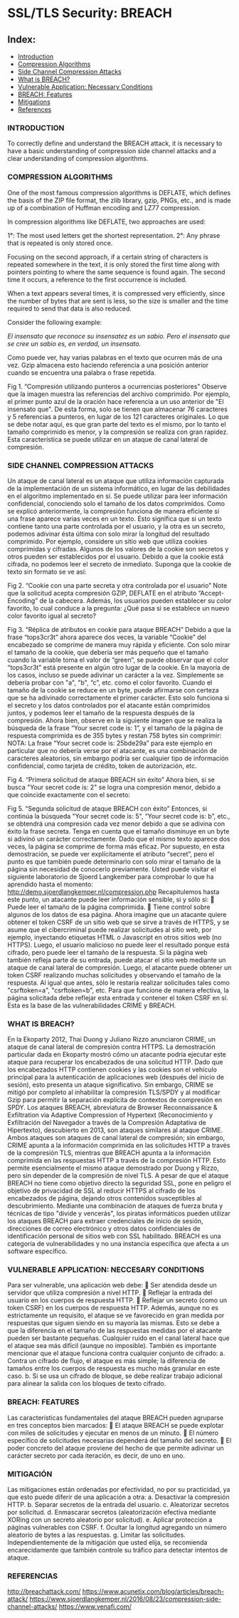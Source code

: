 # SSL/TLS Security: BREACH

## Index:

* [Introduction](#introduction)
* [Compression Algorithms](#compression-algorithms)
* [Side Channel Compression Attacks](#side-channel-compression-attacks)
* [What is BREACH?](#What-is-BREACH)
* [Vulnerable Application: Necessary Conditions](#vulnerable-application-neccesary-conditions)
* [BREACH: Features](#BREACH-Features)
* [Mitigations](#mitigations)
* [References](#references)


### INTRODUCTION

To correctly define and understand the BREACH attack, it is necessary to have a basic understanding of compression side channel attacks and a clear understanding of compression algorithms.

### COMPRESSION ALGORITHMS

One of the most famous compression algorithms is DEFLATE, which defines the basis of the ZIP file format, the zlib library, gzip, PNGs, etc., and is made up of a combination of Huffman encoding and LZ77 compression.

In compression algorithms like DEFLATE, two approaches are used:

1°: The most used letters get the shortest representation.
2°: Any phrase that is repeated is only stored once.

Focusing on the second approach, if a certain string of characters is repeated somewhere in the text, it is only stored the first time along with pointers pointing to where the same sequence is found again. The second time it occurs, a reference to the first occurrence is included.

When a text appears several times, it is compressed very efficiently, since the number of bytes that are sent is less, so the size is smaller and the time required to send that data is also reduced.

Consider the following example:

*El insensato que reconoce su insensatez es un sabio. Pero el insensato que se cree un sabio es, en verdad, un insensato.*

Como puede ver, hay varias palabras en el texto que ocurren más de una vez. Gzip almacena esto haciendo referencia a una posición anterior cuando se encuentra una palabra o frase repetida.


 
Fig 1. “Compresión utilizando punteros a ocurrencias posteriores”
Observe que la imagen muestra las referencias del archivo comprimido. Por ejemplo, el primer punto azul de la oración hace referencia a un uso anterior de "El insensato que". De esta forma, solo se tienen que almacenar 76 caracteres y 5 referencias a punteros, en lugar de los 121 caracteres originales.
Lo que se debe notar aquí, es que gran parte del texto es el mismo, por lo tanto el tamaño comprimido es menor, y la compresión se realiza con gran rapidez. Esta característica se puede utilizar en un ataque de canal lateral de compresión.

### SIDE CHANNEL COMPRESSION ATTACKS

Un ataque de canal lateral es un ataque que utiliza información capturada de la implementación de un sistema informático, en lugar de las debilidades en el algoritmo implementado en sí. Se puede utilizar para leer información confidencial, conociendo solo el tamaño de los datos comprimidos.
Como se explicó anteriormente, la compresión funciona de manera eficiente si una frase aparece varias veces en un texto. Esto significa que si un texto contiene tanto una parte controlada por el usuario, y la otra es un secreto, podemos adivinar ésta última con solo mirar la longitud del resultado comprimido.
Por ejemplo, considere un sitio web que utiliza cookies comprimidas y cifradas. Algunos de los valores de la cookie son secretos y otros pueden ser establecidos por el usuario. Debido a que la cookie está cifrada, no podemos leer el secreto de inmediato.
Suponga que la cookie de texto sin formato se ve así:
 
Fig 2. “Cookie con una parte secreta y otra controlada por el usuario”
Note que la solicitud acepta compresión GZIP, DEFLATE en el atributo “Accept-Encoding” de la cabecera. Además, los usuarios pueden establecer su color favorito, lo cual conduce a la pregunta: ¿Qué pasa si se establece un nuevo color favorito igual al secreto?
 
Fig 3. “Réplica de atributos en cookie para ataque BREACH”
Debido a que la frase “tops3cr3t” ahora aparece dos veces, la variable “Cookie” del encabezado se comprime de manera muy rápida y eficiente. Con solo mirar el tamaño de la cookie, que debería ser más pequeño que el tamaño cuando la variable toma el valor de “green”, se puede observar que el color “tops3cr3t” está presente en algún otro lugar de la cookie.
En la mayoría de los casos, incluso se puede adivinar un carácter a la vez. Simplemente se debería probar con "a", "b", “c”, etc. como el color favorito. Cuando el tamaño de la cookie se reduce en un byte, puede afirmarse con certeza que se ha adivinado correctamente el primer carácter.
Esto solo funciona si el secreto y los datos controlados por el atacante están comprimidos juntos, y podemos leer el tamaño de la respuesta después de la compresión.
Ahora bien, observe en la siguiente imagen que se realiza la búsqueda de la frase “Your secret code is: 1”, y el tamaño de la página de respuesta comprimida es de 355 bytes y restan 758 bytes sin comprimir:
NOTA: La frase “Your secret code is: 25bde29a” para este ejemplo en particular que no debería verse por el atacante, es una combinación de caracteres aleatorios, sin embargo podría ser cualquier tipo de información confidencial, como tarjeta de crédito, token de autorización, etc.
  
Fig 4. “Primera solicitud de ataque BREACH sin éxito”
Ahora bien, si se busca "Your secret code is: 2" se logra una compresión menor, debido a que coincide exactamente con el secreto:
  
Fig 5. “Segunda solicitud de ataque BREACH con éxito”
Entonces, si continúa la búsqueda "Your secret code is: 5", “Your secret code is: b”, etc., se obtendrá una compresión cada vez menor debido a que se adivina con éxito la frase secreta. Tenga en cuenta que el tamaño disminuye en un byte si adivinó un carácter correctamente. Dado que el mismo texto aparece dos veces, la página se comprime de forma más eficaz.
Por supuesto, en esta demostración, se puede ver explícitamente el atributo “secret”, pero el punto es que también puede determinarlo con solo mirar el tamaño de la página sin necesidad de conocerlo previamente.
Usted puede visitar el siguiente laboratorio de Sjoerd Langkember para comprobar lo que ha aprendido hasta el momento: http://demo.sjoerdlangkemper.nl/compression.php
Recapitulemos hasta este punto, un atacante puede leer información sensible, si y sólo si:
	Puede leer el tamaño de la página comprimida.
	Tiene control sobre algunos de los datos de esa página.
Ahora imagine que un atacante quiere obtener el token CSRF de un sitio web que se sirve a través de HTTPS, y se asume que el cibercriminal puede realizar solicitudes al sitio web, por ejemplo, inyectando etiquetas HTML o Javascript en otros sitios web (no HTTPS). Luego, el usuario malicioso no puede leer el resultado porque está cifrado, pero puede leer el tamaño de la respuesta. Si la página web también refleja parte de su entrada, puede atacar el sitio web mediante un ataque de canal lateral de compresión.
Luego, el atacante puede obtener un token CSRF realizando muchas solicitudes y observando el tamaño de la respuesta. Al igual que antes, sólo le restaría realizar solicitudes tales como "csrftoken=a", "csrftoken=b", etc. 
Para que funcione de manera efectiva, la página solicitada debe reflejar esta entrada y contener el token CSRF en sí.
Esta es la base de las vulnerabilidades CRIME y BREACH.

### WHAT IS BREACH?

En la Ekoparty 2012, Thai Duong y Juliano Rizzo anunciaron CRIME, un ataque de canal lateral de compresión contra HTTPS. 
La demostración particular dada en Ekoparty mostró cómo un atacante podría ejecutar este ataque para recuperar los encabezados de una solicitud HTTP. Dado que los encabezados HTTP contienen cookies y las cookies son el vehículo principal para la autenticación de aplicaciones web (después del inicio de sesión), esto presenta un ataque significativo.
Sin embargo, CRIME se mitigó por completo al inhabilitar la compresión TLS/SPDY y al modificar Gzip para permitir la separación explícita de contextos de compresión en SPDY. 
Los ataques BREACH, abreviatura de Browser Reconnaissance & Exfiltration via Adaptive Compression of Hypertext (Reconocimiento y Exfiltración del Navegador a través de la Compresión Adaptativa de Hipertexto), descubierto en 2013, son ataques similares al ataque CRIME.  Ambos ataques son ataques de canal lateral de compresión; sin embargo, CRIME apunta a la información comprimida en las solicitudes HTTP a través de la compresión TLS, mientras que BREACH apunta a la información comprimida en las respuestas HTTP a través de la compresión HTTP. Esto permite esencialmente el mismo ataque demostrado por Duong y Rizzo, pero sin depender de la compresión de nivel TLS.
A pesar de que el ataque BREACH no tiene como objetivo directo la seguridad SSL, pone en peligro el objetivo de privacidad de SSL al reducir HTTPS al cifrado de los encabezados de página, dejando otros contenidos susceptibles al descubrimiento. Mediante una combinación de ataques de fuerza bruta y técnicas de tipo "divide y vencerás", los piratas informáticos pueden utilizar los ataques BREACH para extraer credenciales de inicio de sesión, direcciones de correo electrónico y otros datos confidenciales de identificación personal de sitios web con SSL habilitado.
BREACH es una categoría de vulnerabilidades y no una instancia específica que afecta a un software específico. 

### VULNERABLE APPLICATION: NECCESARY CONDITIONS

Para ser vulnerable, una aplicación web debe:
	Ser atendida desde un servidor que utiliza compresión a nivel HTTP.
	Reflejar la entrada del usuario en los cuerpos de respuesta HTTP.
	Reflejar un secreto (como un token CSRF) en los cuerpos de respuesta HTTP.
Además, aunque no es estrictamente un requisito, el ataque se ve favorecido en gran medida por respuestas que siguen siendo en su mayoría las mismas. Esto se debe a que la diferencia en el tamaño de las respuestas medidas por el atacante pueden ser bastante pequeñas. Cualquier ruido en el canal lateral hace que el ataque sea más difícil (aunque no imposible).
También es importante mencionar que el ataque funciona contra cualquier conjunto de cifrado:
a.	Contra un cifrado de flujo, el ataque es más simple; la diferencia de tamaños entre los cuerpos de respuesta es mucho más granular en este caso. 
b.	Si se usa un cifrado de bloque, se debe realizar trabajo adicional para alinear la salida con los bloques de texto cifrado.

### BREACH: FEATURES
Las características fundamentales del ataque BREACH pueden agruparse en tres conceptos bien marcados:
	El ataque BREACH se puede explotar con miles de solicitudes y ejecutar en menos de un minuto.
	El número específico de solicitudes necesarias dependerá del tamaño del secreto. 
	El poder concreto del ataque proviene del hecho de que permite adivinar un carácter secreto por cada iteración, es decir, de uno en uno.

### MITIGACIÓN
Las mitigaciones están ordenadas por efectividad, no por su practicidad, ya que esto puede diferir de una aplicación a otra:
a.	Desactivar la compresión HTTP.
b.	Separar secretos de la entrada del usuario.
c.	Aleatorizar secretos por solicitud.
d.	Enmascarar secretos (aleatorización efectiva mediante XORing con un secreto aleatorio por solicitud).
e.	Aplicar protección a páginas vulnerables con CSRF.
f.	Ocultar la longitud agregando un número aleatorio de bytes a las respuestas.
g.	Limitar las solicitudes.
Independientemente de la mitigación que usted elija, se recomienda encarecidamente que también controle su tráfico para detectar intentos de ataque.

### REFERENCIAS
http://breachattack.com/
https://www.acunetix.com/blog/articles/breach-attack/
https://www.sjoerdlangkemper.nl/2016/08/23/compression-side-channel-attacks/
https://www.venafi.com/ 

